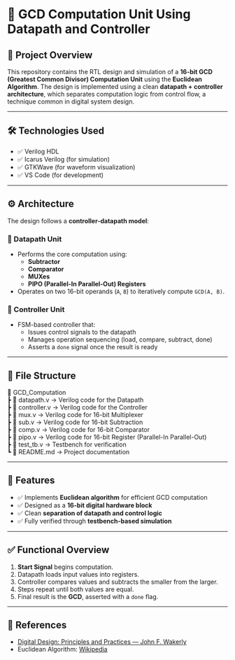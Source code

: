 # 🔢 GCD Computation Unit Using Datapath and Controller

## 📌 Project Overview

This repository contains the RTL design and simulation of a **16-bit GCD (Greatest Common Divisor) Computation Unit** using the **Euclidean Algorithm**. The design is implemented using a clean **datapath + controller architecture**, which separates computation logic from control flow, a technique common in digital system design.

---

## 🛠️ Technologies Used

- ✅ Verilog HDL
- ✅ Icarus Verilog (for simulation)
- ✅ GTKWave (for waveform visualization)
- ✅ VS Code (for development)

---

## ⚙️ Architecture

The design follows a **controller-datapath model**:

### 🧮 Datapath Unit
- Performs the core computation using:
  - **Subtractor**
  - **Comparator**
  - **MUXes**
  - **PIPO (Parallel-In Parallel-Out) Registers**
- Operates on two 16-bit operands (`A`, `B`) to iteratively compute `GCD(A, B)`.

### 🧠 Controller Unit
- FSM-based controller that:
  - Issues control signals to the datapath
  - Manages operation sequencing (load, compare, subtract, done)
  - Asserts a `done` signal once the result is ready

---

## 📌 File Structure  
📂 GCD_Computation  
 ┣ 📜 datapath.v  → Verilog code for the Datapath  
 ┣ 📜 controller.v  → Verilog code for the Controller  
 ┣ 📜 mux.v  → Verilog code for 16-bit Multiplexer  
 ┣ 📜 sub.v  → Verilog code for 16-bit Subtraction  
 ┣ 📜 comp.v  → Verilog code for 16-bit Comparator  
 ┣ 📜 pipo.v  → Verilog code for 16-bit Register (Parallel-In Parallel-Out)  
 ┣ 📜 test_tb.v  → Testbench for verification  
 ┗ 📜 README.md  → Project documentation  

 ---

## 📌 Features

- ✅ Implements **Euclidean algorithm** for efficient GCD computation
- ✅ Designed as a **16-bit digital hardware block**
- ✅ Clean **separation of datapath and control logic**
- ✅ Fully verified through **testbench-based simulation**

---

## ✅ Functional Overview

1. **Start Signal** begins computation.
2. Datapath loads input values into registers.
3. Controller compares values and subtracts the smaller from the larger.
4. Steps repeat until both values are equal.
5. Final result is the **GCD**, asserted with a `done` flag.

---

## 🔗 References

- [Digital Design: Principles and Practices — John F. Wakerly](https://www.pearson.com/en-us/subject-catalog/p/digital-design-principles-and-practices/P200000000733)
- Euclidean Algorithm: [Wikipedia](https://en.wikipedia.org/wiki/Euclidean_algorithm)


